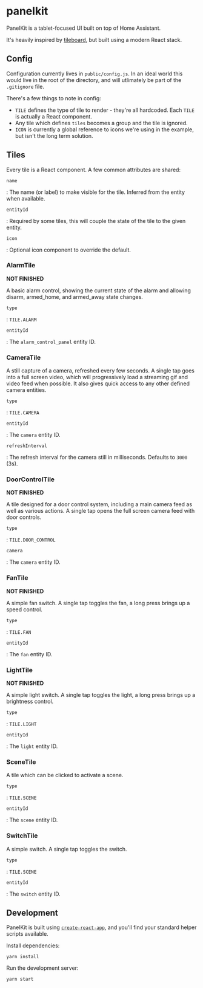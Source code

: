 # panelkit

PanelKit is a tablet-focused UI built on top of Home Assistant.

It's heavily inspired by [tileboard](https://github.com/resoai/TileBoard), but built using a modern React stack.

## Config

Configuration currently lives in `public/config.js`. In an ideal world this would live in the root of the directory, and will utlimately be part of the `.gitignore` file.

There's a few things to note in config:

- `TILE` defines the type of tile to render - they're all hardcoded. Each `TILE` is actually a React component.
- Any tile which defines `tiles` becomes a group and the tile is ignored.
- `ICON` is currently a global reference to icons we're using in the example, but isn't the long term solution.

## Tiles

Every tile is a React component. A few common attributes are shared:

`name`

: The name (or label) to make visible for the tile. Inferred from the entity when available.

`entityId`

: Required by some tiles, this will couple the state of the tile to the given entity.

`icon`

: Optional icon component to override the default.

### AlarmTile

**NOT FINISHED**

A basic alarm control, showing the current state of the alarm and allowing disarm, armed_home, and armed_away state changes.

`type`

: `TILE.ALARM`

`entityId`

: The `alarm_control_panel` entity ID.

### CameraTile

A still capture of a camera, refreshed every few seconds. A single tap goes into a full screen video, which will progressively load a streaming gif and video feed when possible. It also gives quick access to any other defined camera entities.

`type`

: `TILE.CAMERA`

`entityId`

: The `camera` entity ID.

`refreshInterval`

: The refresh interval for the camera still in milliseconds. Defaults to `3000` (3s).

### DoorControlTile

**NOT FINISHED**

A tile designed for a door control system, including a main camera feed as well as various actions. A single tap opens the full screen camera feed with door controls.

`type`

: `TILE.DOOR_CONTROL`

`camera`

: The `camera` entity ID.

### FanTile

**NOT FINISHED**

A simple fan switch. A single tap toggles the fan, a long press brings up a speed control.

`type`

: `TILE.FAN`

`entityId`

: The `fan` entity ID.

### LightTile

**NOT FINISHED**

A simple light switch. A single tap toggles the light, a long press brings up a brightness control.

`type`

: `TILE.LIGHT`

`entityId`

: The `light` entity ID.

### SceneTile

A tile which can be clicked to activate a scene.

`type`

: `TILE.SCENE`

`entityId`

: The `scene` entity ID.

### SwitchTile

A simple switch. A single tap toggles the switch.

`type`

: `TILE.SCENE`

`entityId`

: The `switch` entity ID.

## Development

PanelKit is built using [`create-react-app`](https://github.com/facebook/create-react-app), and you'll find your standard helper scripts available.

Install dependencies:

```shell
yarn install
```

Run the development server:

```shell
yarn start
```
